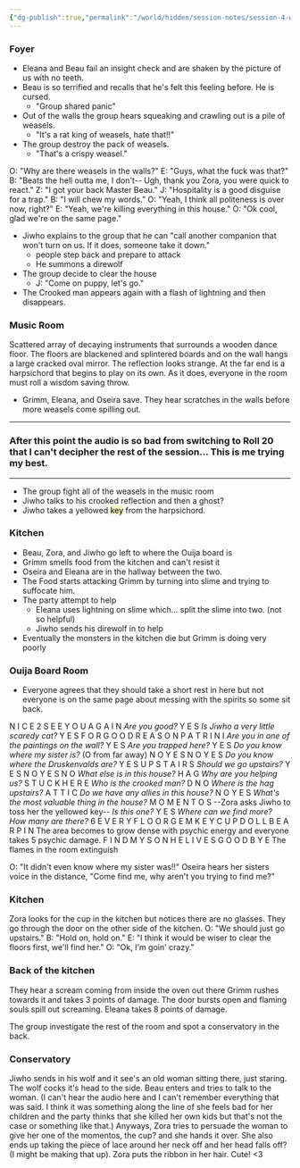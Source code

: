 ```yaml
---
{"dg-publish":true,"permalink":"/world/hidden/session-notes/session-4-weasel-dentistry/"}
---
```



### Foyer
- Eleana and Beau fail an insight check and are shaken by the picture of us with no teeth.
- Beau is so terrified and recalls that he's felt this feeling before. He is cursed.
	- "Group shared panic"
- Out of the walls the group hears squeaking and crawling out is a pile of weasels.
	- "It's a rat king of weasels, hate that!!"
- The group destroy the pack of weasels.
	- "That's a crispy weasel."

O: "Why are there weasels in the walls?"
E: "Guys, what the fuck was that?"
B: "Beats the hell outta me, I don't-- Ugh, thank you Zora, you were quick to react."
Z: "I got your back Master Beau."
J:  "Hospitality is a good disguise for a trap."
B: "I will chew my words."
O: "Yeah, I think all politeness is over now, right?"
E: "Yeah, we're killing everything in this house."
O: "Ok cool, glad we're on the same page."

- Jiwho explains to the group that he can "call another companion that won't turn on us. If it does, someone take it down."
	- people step back and prepare to attack
	- He summons a direwolf
- The group decide to clear the house
	- J: "Come on puppy, let's go."
- The Crooked man appears again with a flash of lightning and then disappears.

### Music Room
Scattered array of decaying instruments that surrounds a wooden dance floor. The floors are blackened and splintered boards and on the wall hangs a large cracked oval mirror. The reflection looks strange. At the far end is a harpsichord that begins to play on its own. As it does, everyone in the room must roll a wisdom saving throw.
- Grimm, Eleana, and Oseira save. They hear scratches in the walls before more weasels come spilling out.
___
### After this point the audio is so bad from switching to Roll 20 that I can't decipher the rest of the session... This is me trying my best.
___
- The group fight all of the weasels in the music room
- Jiwho talks to his crooked reflection and then a ghost?
- Jiwho takes a yellowed <mark style="background: #FFF3A3A6;">key</mark> from the harpsichord. 

### Kitchen
- Beau, Zora, and Jiwho go left to where the Ouija board is
- Grimm smells food from the kitchen and can't resist it
- Oseira and Eleana are in the hallway between the two.
- The Food starts attacking Grimm by turning into slime and trying to suffocate him.
- The party attempt to help
	- Eleana uses lightning on slime which... split the slime into two. (not so helpful)
	- Jiwho sends his direwolf in to help
- Eventually the monsters in the kitchen die but Grimm is doing very poorly

### Ouija Board Room
- Everyone agrees that they should take a short rest in here but not everyone is on the same page about messing with the spirits so some sit back.

N I C E  2  S E E  Y O U   A G A I N 
*Are you good?*
Y E S
*Is Jiwho a very little scaredy cat?*
Y E S
F O R  G O O D  R E A S O N
P A T R I N I
*Are you in one of the paintings on the wall?*
Y E S
*Are you trapped here?*
Y E S
*Do you know where my sister is?* (O from far away)
N O  Y E S  N O  Y E S
*Do you know where the Druskenvalds are?*
Y E S  U P S T A I R S
*Should we go upstairs?*
Y E S  N O  Y E S  N O 
*What else is in this house?*
H A G
*Why are you helping us?*
S T U C K  H E R E
*Who is the crooked man?*
D  N O
*Where is the hag upstairs?*
A T T I C
*Do we have any allies in this house?*
N O  Y E S
*What's the most valuable thing in the house?*
M O M E N T O S
--Zora asks Jiwho to toss her the yellowed key--
*Is this one?*
Y E S
*Where can we find more? How many are there?*
6  E V E R Y  F L O O R
G E M
K E Y
C U P
D O L L
B E A R
P I N
The area becomes to grow dense with psychic energy and everyone takes 5 psychic damage.
F I N D  M Y  S O N  H E  L I V E S 
G O O D B Y E
The flames in the room extinguish

O: "It didn't even know where my sister was!!"
Oseira hears her sisters voice in the distance, "Come find me, why aren't you trying to find me?"

### Kitchen
Zora looks for the cup in the kitchen but notices there are no glasses. They go through the door on the other side of the kitchen.
O: "We should just go upstairs."
B: "Hold on, hold on."
E: "I think it would be wiser to clear the floors first, we'll find her."
O: "Ok, I'm goin' crazy."
### Back of the kitchen
They hear a scream coming from inside the oven out there
Grimm rushes towards it and takes 3 points of damage. The door bursts open and flaming souls spill out screaming. Eleana takes 8 points of damage.

The group investigate the rest of the room and spot a conservatory in the back.

### Conservatory
Jiwho sends in his wolf and it see's an old woman sitting there, just staring. The wolf cocks it's head to the side. Beau enters and tries to talk to the woman.
(I can't hear the audio here and I can't remember everything that was said. I think it was something along the line of she feels bad for her children and the party thinks that she killed her own kids but that's not the case or something like that.)
Anyways, Zora tries to persuade the woman to give her one of the momentos, the cup? and she hands it over. She also ends up taking the piece of lace around her neck off and her head falls off? (I might be making that up). Zora puts the ribbon in her hair. Cute! <3


